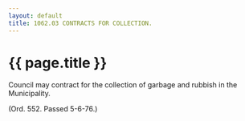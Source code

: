 ```yaml
---
layout: default 
title: 1062.03 CONTRACTS FOR COLLECTION.
---
```


{{ page.title }}
================

Council may contract for the collection of garbage and rubbish in the
Municipality.

(Ord. 552. Passed 5-6-76.)

